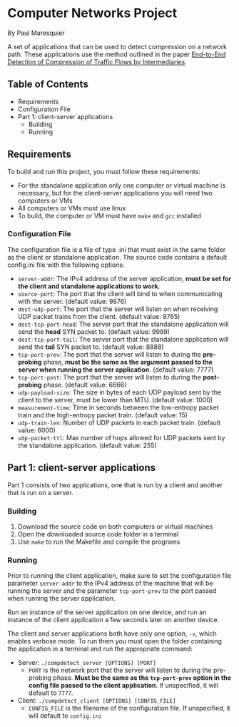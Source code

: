 # Computer Networks Project

By Paul Maresquier

A set of applications that can be used to detect compression on a network path.
These applications use the method outlined in the paper [End-to-End Detection of
Compression of Traffic Flows by Intermediaries](https://www.cs.usfca.edu/vahab/resources/compression_detection.pdf).


## Table of Contents

- Requirements
- Configuration File
- Part 1: client-server applications
	- Building
	- Running


## Requirements

To build and run this project, you must follow these requirements:

- For the standalone application only one computer or virtual machine is
	necessary, but for the client-server applications you will need two
	computers or VMs
- All computers or VMs must use linux
- To build, the computer or VM must have `make` and `gcc` installed


### Configuration File

The configuration file is a file of type .ini that must exist in the same folder
as the client or standalone application. The source code contains a default
config.ini file with the following options:

- `server-addr`: The IPv4 address of the server application, **must be set for
	the client and standalone applications to work**.
- `source-port`: The port that the client will bind to when communicating with
	the server. (default value: 9876)
- `dest-udp-port`: The port that the server will listen on when receiving UDP
	packet trains from the client. (default value: 8765)
- `dest-tcp-port-head`: The server port that the standalone application will
	send the **head** SYN packet to. (default value: 9999)
- `dest-tcp-port-tail`: The server port that the standalone application will
	send the **tail** SYN packet to. (default value: 8888)
- `tcp-port-prev`: The port that the server will listen to during the
	**pre-probing** phase, **must be the same as the argument passed to the
	server when running the server application**. (default value: 7777)
- `tcp-port-post`: The port that the server will listen to during the
	**post-probing** phase. (default value: 6666)
- `udp-payload-size`: The size in bytes of each UDP payload sent by the client
	to the server, must be lower than MTU. (default value: 1000)
- `measurement-time`: Time in seconds between the low-entropy packet train and
	the high-entropy packet train. (default value: 15)
- `udp-train-len`: Number of UDP packets in each packet train. (default value:
	6000)
- `udp-packet-ttl`: Max number of hops allowed for UDP packets sent by the
	standalone application. (default value: 255)


## Part 1: client-server applications

Part 1 consists of two applications, one that is run by a client and another
that is run on a server.


### Building

1. Download the source code on both computers or virtual machines
1. Open the downloaded source code folder in a terminal
1. Use `make` to run the Makefile and compile the programs


### Running

Prior to running the client application, make sure to set the configuration file
parameter `server-addr` to the IPv4 address of the machine that will be running
the server and the parameter `tcp-port-prev` to the port passed when running
the server application.

Run an instance of the server application on one device, and run an instance of
the client application a few seconds later on another device.

The client and server applications both have only one option, `-v`, which
enables verbose mode. To run them you must open the folder containing the
application in a terminal and run the appropriate command:

- Server: `./compdetect_server [OPTIONS] [PORT]`
	- `PORT` is the network port that the server will listen to during the
		pre-probing phase. **Must be the same as the `tcp-port-prev` option in
		the config file passed to the client application**. If unspecified, it
		will default to `7777`.
- Client: `./compdetect_client [OPTIONS] [CONFIG_FILE]`
	- `CONFIG_FILE` is the filename of the configuration file. If unspecified,
		it will default to `config.ini`
